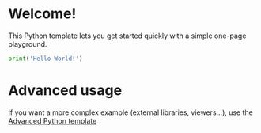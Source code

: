 # Welcome!

This Python template lets you get started quickly with a simple one-page playground.

```python runnable
print('Hello World!')
```
# Advanced usage



If you want a more complex example (external libraries, viewers...), use the [Advanced Python template](https://tech.io/select-repo/429)
